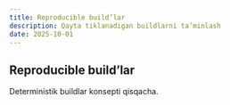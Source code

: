 ```yaml
---
title: Reproducible build’lar
description: Qayta tiklanadigan buildlarni ta’minlash
date: 2025-10-01
---
```


## Reproducible build’lar

<div class="my-md-content">

Deterministik buildlar konsepti qisqacha.

</div>


